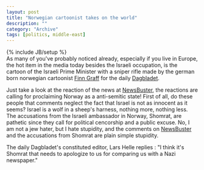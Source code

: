 ```yaml
--- 
layout: post 
title: "Norwegian cartoonist takes on the world"
description: ""
category: "Archive"
tags: [politics, middle-east]
---
```

{% include JB/setup %}  
As many of you've probably noticed already, especially if you live in Europe, the hot item in the media today besides the Israeli occupation, is the cartoon of the Israeli Prime Minister with a sniper rifle made by the german born norwegian cartoonist <a href="http://no.wikipedia.org/wiki/Finn_Graff">Finn Graff</a> for the daily <a href="http://www.dagbladet.no">Dagbladet</a>.

Just take a look at the reaction of the news at <a href="http://newsbusters.org/node/6604">NewsBuster</a>, the reactions are calling for proclaiming Norway as a anti-semitic state! First of all, do these people that comments neglect the fact that Israel is not as innocent as it seems? Israel is a wolf in a sheep's harness, nothing more, nothing less. The accusations from the Israeli ambassador in Norway, Shomrat, are pathetic since they call for political cencorship and a public excuse.
No, I am not a jew hater, but I hate stupidity, and the comments on <a href="http://newsbusters.org/node/6604">NewsBuster</a> and the accusations from Shomrat are plain simple stupidity.

The daily Dagbladet's constituted editor, Lars Helle replies : "I think it's Shomrat that needs to apologize to us for comparing us with a Nazi newspaper."

